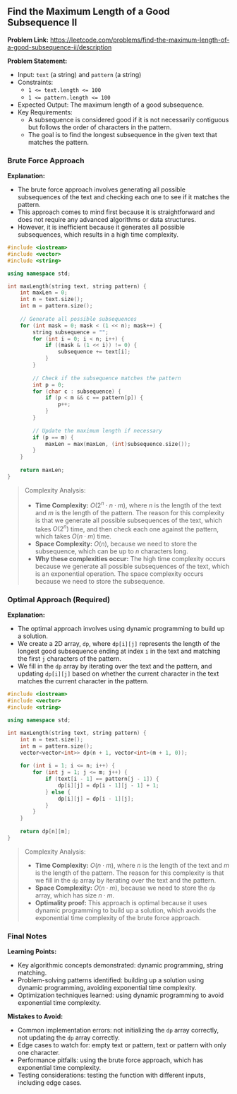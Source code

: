 ## Find the Maximum Length of a Good Subsequence II
**Problem Link:** https://leetcode.com/problems/find-the-maximum-length-of-a-good-subsequence-ii/description

**Problem Statement:**
- Input: `text` (a string) and `pattern` (a string)
- Constraints: 
  - `1 <= text.length <= 100`
  - `1 <= pattern.length <= 100`
- Expected Output: The maximum length of a good subsequence.
- Key Requirements:
  - A subsequence is considered good if it is not necessarily contiguous but follows the order of characters in the pattern.
  - The goal is to find the longest subsequence in the given text that matches the pattern.

### Brute Force Approach

**Explanation:**
- The brute force approach involves generating all possible subsequences of the text and checking each one to see if it matches the pattern.
- This approach comes to mind first because it is straightforward and does not require any advanced algorithms or data structures.
- However, it is inefficient because it generates all possible subsequences, which results in a high time complexity.

```cpp
#include <iostream>
#include <vector>
#include <string>

using namespace std;

int maxLength(string text, string pattern) {
    int maxLen = 0;
    int n = text.size();
    int m = pattern.size();
    
    // Generate all possible subsequences
    for (int mask = 0; mask < (1 << n); mask++) {
        string subsequence = "";
        for (int i = 0; i < n; i++) {
            if ((mask & (1 << i)) != 0) {
                subsequence += text[i];
            }
        }
        
        // Check if the subsequence matches the pattern
        int p = 0;
        for (char c : subsequence) {
            if (p < m && c == pattern[p]) {
                p++;
            }
        }
        
        // Update the maximum length if necessary
        if (p == m) {
            maxLen = max(maxLen, (int)subsequence.size());
        }
    }
    
    return maxLen;
}
```

> Complexity Analysis:
> - **Time Complexity:** $O(2^n \cdot n \cdot m)$, where $n$ is the length of the text and $m$ is the length of the pattern. The reason for this complexity is that we generate all possible subsequences of the text, which takes $O(2^n)$ time, and then check each one against the pattern, which takes $O(n \cdot m)$ time.
> - **Space Complexity:** $O(n)$, because we need to store the subsequence, which can be up to $n$ characters long.
> - **Why these complexities occur:** The high time complexity occurs because we generate all possible subsequences of the text, which is an exponential operation. The space complexity occurs because we need to store the subsequence.

### Optimal Approach (Required)

**Explanation:**
- The optimal approach involves using dynamic programming to build up a solution.
- We create a 2D array, `dp`, where `dp[i][j]` represents the length of the longest good subsequence ending at index `i` in the text and matching the first `j` characters of the pattern.
- We fill in the `dp` array by iterating over the text and the pattern, and updating `dp[i][j]` based on whether the current character in the text matches the current character in the pattern.

```cpp
#include <iostream>
#include <vector>
#include <string>

using namespace std;

int maxLength(string text, string pattern) {
    int n = text.size();
    int m = pattern.size();
    vector<vector<int>> dp(n + 1, vector<int>(m + 1, 0));
    
    for (int i = 1; i <= n; i++) {
        for (int j = 1; j <= m; j++) {
            if (text[i - 1] == pattern[j - 1]) {
                dp[i][j] = dp[i - 1][j - 1] + 1;
            } else {
                dp[i][j] = dp[i - 1][j];
            }
        }
    }
    
    return dp[n][m];
}
```

> Complexity Analysis:
> - **Time Complexity:** $O(n \cdot m)$, where $n$ is the length of the text and $m$ is the length of the pattern. The reason for this complexity is that we fill in the `dp` array by iterating over the text and the pattern.
> - **Space Complexity:** $O(n \cdot m)$, because we need to store the `dp` array, which has size $n \cdot m$.
> - **Optimality proof:** This approach is optimal because it uses dynamic programming to build up a solution, which avoids the exponential time complexity of the brute force approach.

### Final Notes

**Learning Points:**
- Key algorithmic concepts demonstrated: dynamic programming, string matching.
- Problem-solving patterns identified: building up a solution using dynamic programming, avoiding exponential time complexity.
- Optimization techniques learned: using dynamic programming to avoid exponential time complexity.

**Mistakes to Avoid:**
- Common implementation errors: not initializing the `dp` array correctly, not updating the `dp` array correctly.
- Edge cases to watch for: empty text or pattern, text or pattern with only one character.
- Performance pitfalls: using the brute force approach, which has exponential time complexity.
- Testing considerations: testing the function with different inputs, including edge cases.